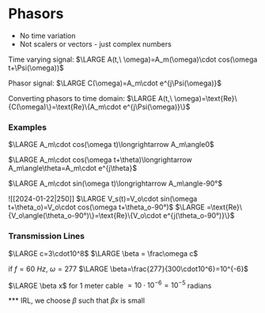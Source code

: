 # Phasors

- No time variation
- Not scalers or vectors - just complex numbers

Time varying signal:
$\LARGE A(t,\ \omega)=A_m(\omega)\cdot cos(\omega t+\Psi(\omega))$

Phasor signal:
$\LARGE C(\omega)=A_m\cdot e^{j\Psi(\omega)}$

Converting phasors to time domain:
$\LARGE A(t,\ \omega)=\text{Re}\{C(\omega)\}=\text{Re}\{A_m\cdot e^{j\Psi(\omega)}\}$

### Examples

$\LARGE A_m\cdot cos(\omega t)\longrightarrow A_m\angle0$

$\LARGE A_m\cdot cos(\omega t+\theta)\longrightarrow A_m\angle\theta=A_m\cdot e^{j\theta}$

$\LARGE A_m\cdot sin(\omega t)\longrightarrow A_m\angle-90°$

![[2024-01-22|250]]
$\LARGE V_s(t)=V_o\cdot sin(\omega t+\theta_o)=V_o\cdot cos(\omega t+\theta_o-90°)$
$\LARGE =\text{Re}\{V_o\angle(\theta_o-90°)\}=\text{Re}\{V_o\cdot e^{j(\theta_o-90°)}\}$

### Transmission Lines

$\LARGE c=3\cdot10^8$
$\LARGE \beta = \frac\omega c$

if $f=60\ Hz,\ \omega=277$
$\LARGE \beta=\frac{277}{300\cdot10^6}=10^{-6}$

$\LARGE \beta x$ for 1 meter cable $=10\cdot10^{-6}=10^{-5}$ radians

\*\*\* IRL, we choose $\beta$ such that $\beta x$ is small

